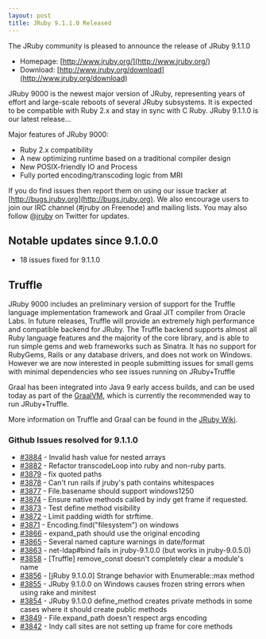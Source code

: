 ```yaml
---
layout: post
title: JRuby 9.1.1.0 Released
---
```

The JRuby community is pleased to announce the release of JRuby 9.1.1.0

- Homepage: [http://www.jruby.org/](http://www.jruby.org/)
- Download: [http://www.jruby.org/download](http://www.jruby.org/download)

JRuby 9000 is the newest major version of JRuby, representing years of effort and large-scale reboots of several JRuby subsystems.  It is expected to be compatible with Ruby 2.x and stay in sync with C Ruby.  JRuby 9.1.1.0 is our latest release...

Major features of JRuby 9000:

- Ruby 2.x compatibility
- A new optimizing runtime based on a traditional compiler design
- New POSIX-friendly IO and Process
- Fully ported encoding/transcoding logic from MRI

If you do find issues then report them on using our issue tracker at [http://bugs.jruby.org](http://bugs.jruby.org). We also encourage users to join our IRC channel (#jruby on Freenode) and mailing lists. You may also follow [@jruby](https://twitter.com/jruby) on Twitter for updates.

## Notable updates since 9.1.0.0


- 18 issues fixed for 9.1.1.0


## Truffle

JRuby 9000 includes an preliminary version of support for the Truffle language implementation framework and Graal JIT compiler from Oracle Labs. In future releases, Truffle will provide an extremely high performance and compatible backend for JRuby. The Truffle backend supports almost all Ruby language features and the majority of the core library, and is able to run simple gems and web frameworks such as Sinatra. It has no support for RubyGems, Rails or any database drivers, and does not work on Windows. However we are now interested in people submitting issues for small gems with minimal dependencies who see issues running on JRuby+Truffle

Graal has been integrated into Java 9 early access builds, and can be used today as part of the [GraalVM](https://github.com/jruby/jruby/wiki/Downloading-GraalVM), which is currently the recommended way to run JRuby+Truffle.

More information on Truffle and Graal can be found in the [JRuby Wiki](https://github.com/jruby/jruby/wiki/Truffle).


### Github Issues resolved for 9.1.1.0

<ul>
<li><a href="https://github.com/jruby/jruby/issues/3884">#3884</a> - Invalid hash value for nested arrays</li>
<li><a href="https://github.com/jruby/jruby/pull/3882">#3882</a> - Refactor transcodeLoop into ruby and non-ruby parts.</li>
<li><a href="https://github.com/jruby/jruby/pull/3879">#3879</a> - fix quoted paths</li>
<li><a href="https://github.com/jruby/jruby/issues/3878">#3878</a> - Can't run rails if jruby's path contains whitespaces</li>
<li><a href="https://github.com/jruby/jruby/pull/3877">#3877</a> - File.basename should support windows1250</li>
<li><a href="https://github.com/jruby/jruby/pull/3874">#3874</a> - Ensure native methods called by indy get frame if requested.</li>
<li><a href="https://github.com/jruby/jruby/pull/3873">#3873</a> - Test define method visibility</li>
<li><a href="https://github.com/jruby/jruby/pull/3872">#3872</a> - Limit padding width for strftime.</li>
<li><a href="https://github.com/jruby/jruby/issues/3871">#3871</a> - Encoding.find("filesystem") on windows</li>
<li><a href="https://github.com/jruby/jruby/pull/3866">#3866</a> - expand_path should use the original encoding</li>
<li><a href="https://github.com/jruby/jruby/issues/3865">#3865</a> - Several named capture warnings in date/format</li>
<li><a href="https://github.com/jruby/jruby/issues/3863">#3863</a> - net-ldap#bind fails in jruby-9.1.0.0 (but works in jruby-9.0.5.0)</li>
<li><a href="https://github.com/jruby/jruby/issues/3858">#3858</a> - [Truffle] remove_const doesn't completely clear a module's name</li>
<li><a href="https://github.com/jruby/jruby/issues/3856">#3856</a> - [jRuby 9.1.0.0] Strange behavior with Enumerable::max method</li>
<li><a href="https://github.com/jruby/jruby/issues/3855">#3855</a> - JRuby 9.1.0.0 on Windows causes frozen string errors when using rake and minitest</li>
<li><a href="https://github.com/jruby/jruby/issues/3854">#3854</a> - JRuby 9.1.0.0 define_method creates private methods in some cases where it should create public methods</li>
<li><a href="https://github.com/jruby/jruby/issues/3849">#3849</a> - File.expand_path doesn't respect args encoding</li>
<li><a href="https://github.com/jruby/jruby/issues/3842">#3842</a> - Indy call sites are not setting up frame for core methods</li>
</ul>
